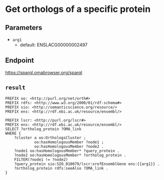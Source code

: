 # Get orthologs of a specific protein

## Parameters
* `arg1`
  * default: ENSLACG00000002497

## Endpoint
https://sparql.omabrowser.org/sparql

## `result`

```sparql
PREFIX oo: <http://purl.org/net/orth#>
PREFIX rdfs: <http://www.w3.org/2000/01/rdf-schema#>
PREFIX sio: <http://semanticscience.org/resource/>
PREFIX ens: <http://rdf.ebi.ac.uk/resource/ensembl/>

PREFIX lscr: <http://purl.org/lscr#>
PREFIX ens: <http://rdf.ebi.ac.uk/resource/ensembl/>
SELECT ?ortholog_protein ?OMA_link 
WHERE {
    ?cluster a oo:OrthologsCluster ;
             oo:hasHomologousMember ?node1 ;
             oo:hasHomologousMember ?node2 . 
    ?node1 oo:hasHomologousMember* ?query_protein .
    ?node2 oo:hasHomologousMember* ?ortholog_protein .
    FILTER(?node1 != ?node2) 
    ?query_protein sio:SIO_010079/lscr:xrefEnsemblGene ens:{{arg1}} .
    ?ortholog_protein rdfs:seeAlso ?OMA_link . 
}


```
